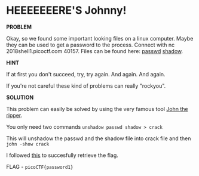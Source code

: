 # HEEEEEEERE'S Johnny!

__PROBLEM__

Okay, so we found some important looking files on a linux computer. Maybe they can be used to get a password to the process. Connect with nc 2018shell1.picoctf.com 40157. Files can be found here: [passwd](./passwd) [shadow](./shadow).

__HINT__

If at first you don't succeed, try, try again. And again. And again.

If you're not careful these kind of problems can really "rockyou".


__SOLUTION__

This problem can easily be solved by using the very famous tool [John the ripper](https://www.openwall.com/john/).

You only need two commands
`unshadow passwd shadow > crack`

This will unshadow the passwd and the shadow file into crack file and then
`john -show crack`

I followed [this](https://www.cyberciti.biz/faq/unix-linux-password-cracking-john-the-ripper/) to succesfully retrieve the flag.

FLAG - `picoCTF{password1}`
